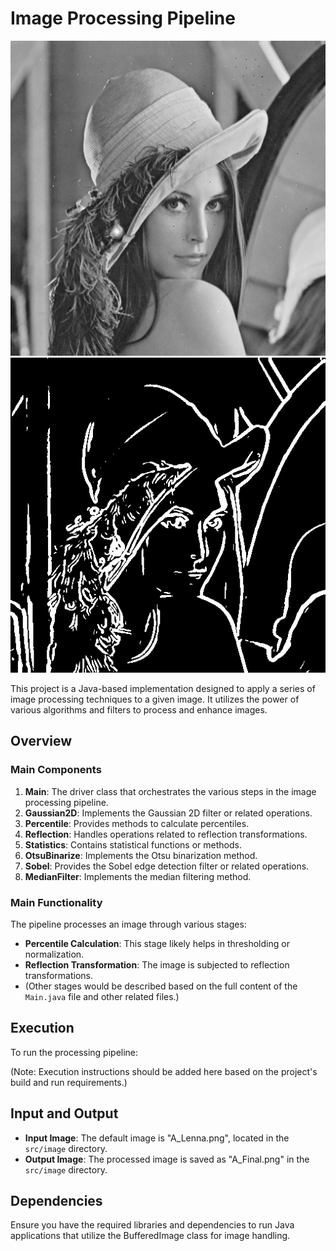 Image Processing Pipeline
=========================
<p align="center">
  <img src="src/image/A_Lenna.png" alt="A Lenna Image">
  <img src="src/image/A_Final.png" alt="A Final Image">
</p>

This project is a Java-based implementation designed to apply a series of image processing techniques to a given image. It utilizes the power of various algorithms and filters to process and enhance images.

## Overview

### Main Components

1. **Main**: The driver class that orchestrates the various steps in the image processing pipeline.
2. **Gaussian2D**: Implements the Gaussian 2D filter or related operations.
3. **Percentile**: Provides methods to calculate percentiles.
4. **Reflection**: Handles operations related to reflection transformations.
5. **Statistics**: Contains statistical functions or methods.
6. **OtsuBinarize**: Implements the Otsu binarization method.
7. **Sobel**: Provides the Sobel edge detection filter or related operations.
8. **MedianFilter**: Implements the median filtering method.

### Main Functionality

The pipeline processes an image through various stages:
- **Percentile Calculation**: This stage likely helps in thresholding or normalization.
- **Reflection Transformation**: The image is subjected to reflection transformations.
- (Other stages would be described based on the full content of the `Main.java` file and other related files.)

## Execution

To run the processing pipeline:

(Note: Execution instructions should be added here based on the project's build and run requirements.)

## Input and Output

- **Input Image**: The default image is "A_Lenna.png", located in the `src/image` directory.
- **Output Image**: The processed image is saved as "A_Final.png" in the `src/image` directory.

## Dependencies

Ensure you have the required libraries and dependencies to run Java applications that utilize the BufferedImage class for image handling.


